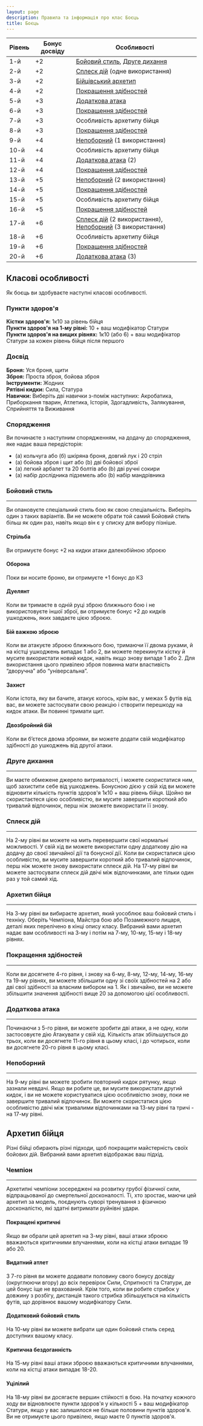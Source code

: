 ```yaml
---
layout: page
description: Правила та інформація про клас Боєць
title: Боєць
---
```


<div class="table-wrapper" markdown="block">

| Рівень | Бонус досвіду | Особливості                                                                            |
| ------ | ------------- | -------------------------------------------------------------------------------------- |
| 1-й    | +2            | [Бойовий стиль](#бойовий-стиль), [Друге дихання](#друге-дихання)                       |
| 2-й    | +2            | [Сплеск дій](#сплеск-дій) (одне використання)                                          |
| 3-й    | +2            | [Бійцівський архетип](#архетип-бійця)                                                  |
| 4-й    | +2            | [Покращення здібностей](#покращення-здібностей)                                        |
| 5-й    | +3            | [Додаткова атака](#додаткова-атака)                                                    |
| 6-й    | +3            | [Покращення здібностей](#покращення-здібностей)                                        |
| 7-й    | +3            | Особливість архетипу бійця                                                             |
| 8-й    | +3            | [Покращення здібностей](#покращення-здібностей)                                        |
| 9-й    | +4            | [Непоборний](#непоборний) (1 використання)                                             |
| 10-й   | +4            | Особливість архетипу бійця                                                             |
| 11-й   | +4            | [Додаткова атака](#додаткова-атака) (2)                                                |
| 12-й   | +4            | [Покращення здібностей](#покращення-здібностей)                                        |
| 13-й   | +5            | [Непоборний](#непоборний) (2 використання)                                             |
| 14-й   | +5            | [Покращення здібностей](#покращення-здібностей)                                        |
| 15-й   | +5            | Особливість архетипу бійця                                                             |
| 16-й   | +5            | [Покращення здібностей](#покращення-здібностей)                                        |
| 17-й   | +6            | [Сплеск дій](#сплеск-дій) (2 використання), [Непоборний](#непоборний) (3 використання) |
| 18-й   | +6            | Особливість архетипу бійця                                                             |
| 19-й   | +6            | [Покращення здібностей](#покращення-здібностей)                                        |
| 20-й   | +6            | [Додаткова атака](#додаткова-атака) (3)                                                |

  </div>
  
## Класові особливості
Як боєць ви здобуваєте наступні класові особливості.

### Пункти здоров'я
**Кістки здоров'я:** 1к10 за рівень бійця  
**Пункти здоров'я на 1-му рівні:** 10 + ваш модифікатор Статури  
**Пункти здоров'я на вищих рівнях:** 1к10 (або 6) + ваш модифікатор Статури за кожен рівень бійця після першого

### Досвід
**Броня:** Уся броня, щити  
**Зброя:** Проста зброя, бойова зброя  
**Інструменти:** Жодних  
**Рятівні кидки:** Сила, Статура  
**Навички:** Виберіть дві навички з-поміж наступних: Акробатика, Приборкання тварин, Атлетика, Історія, Здогадливість, Залякування, Сприйняття та Виживання

### Спорядження
Ви починаєте з наступним спорядженням, на додачу до спорядження, яке надає ваша передісторія:

* (a) кольчуга або (б) шкіряна броня, довгий лук і 20 стріл
* (a) бойова зброя і щит або (b) дві бойової зброї
* (а) легкий арбалет та 20 болтів або (b) дві ручні сокири
* (a) набір дослідника підземель або (b) набір мандрівника

### Бойовий стиль
- - -
Ви опановуєте спеціальний стиль бою як свою спеціальність. Виберіть один з таких варіантів. Ви не можете обрати той самий Бойовий стиль більш як один раз, навіть якщо він є у списку для вибору пізніше.

#### Стрільба
Ви отримуєте бонус +2 на кидки атаки далекобійною зброєю

#### Оборона
Поки ви носите броню, ви отримуєте +1 бонус до КЗ

#### Дуелянт
Коли ви тримаєте в одній руці зброю ближнього бою і не використовуєте іншої зброї, ви отримуєте бонус +2 до кидків ушкоджень, яких завдаєте цією зброєю.

#### Бій важкою зброєю
Коли ви атакуєте зброєю ближнього бою, тримаючи її двома руками, й на кістці ушкоджень випадає 1 або 2, ви можете перекинути кістку й мусите використати новий кидок, навіть якщо знову випаде 1 або 2. Для використання цього привілею зброя повинна мати властивість “дворучна” або “універсальна”.

#### Захист
Коли істота, яку ви бачите, атакує когось, крім вас, у межах 5 футів від вас, ви можете застосувати свою реакцію і створити перешкоду на кидок атаки. Ви повинні тримати щит.

#### Двозбройний бій
Коли ви б’єтеся двома зброями, ви можете додати свій модифікатор здібності до ушкоджень від другої атаки.

### Друге дихання
- - -
Ви маєте обмежене джерело витривалості, і можете скористатися ним, щоб захистити себе від ушкоджень. Бонусною дією у свій хід ви можете відновити кількість пунктів здоров'я 1к10 + ваш рівень бійця. Щойно ви скористаєтеся цією особливістю, ви мусите завершити короткий або тривалий відпочинок, перш ніж зможете використати її знову.

### Сплеск дій
- - -
На 2-му рівні ви можете на мить перевершити свої нормальні можливості. У свій хід ви можете використати одну додаткову дію на додачу до своєї звичайної дії та бонусної дії. Коли ви скористалися цією особливістю, ви мусите завершити короткий або тривалий відпочинок, перш ніж можете знову використати сплеск дій. На 17-му рівні ви можете застосувати сплеск дій двічі між відпочинками, але тільки один раз у той самий хід.

### Архетип бійця
- - -
На 3-му рівні ви вибираєте архетип, який уособлює ваш бойовий стиль і техніку. Оберіть Чемпіона, Майстра бою або Позамежного лицаря, деталі яких перелічено в кінці опису класу. Вибраний вами архетип надає вам особливості на 3-му і потім на 7-му, 10-му, 15-му і 18-му рівнях.

### Покращення здібностей
- - -
Коли ви досягнете 4-го рівня, і знову на 6-му, 8-му, 12-му, 14-му, 16-му та 19-му рівнях, ви можете збільшити одну зі своїх здібностей на 2 або дві свої здібності за власним вибором на 1. Як і звичайно, ви не можете збільшити значення здібності вище 20 за допомогою цієї особливості.

### Додаткова атака
- - -
Починаючи з 5-го рівня, ви можете зробити дві атаки, а не одну, коли застосовуєте дію Атакувати у свій хід. Кількість атак збільшується до трьох, коли ви досягнете 11-го рівня в цьому класі, і до чотирьох, коли ви досягнете 20-го рівня в цьому класі.

### Непоборний
- - -
На 9-му рівні ви можете зробити повторний кидок рятунку, якщо зазнали невдачі. Якщо ви робите це, ви мусите використати другий кидок, і ви не можете користуватися цією особливістю знову, поки не завершите тривалий відпочинок. Ви можете скористатися цією особливістю двічі між тривалими відпочинками на 13-му рівні та тричі - на 17-му рівні.

## Архетип бійця
Різні бійці обирають різні підходи, щоб покращити майстерність своїх бойових дій. Вибраний вами архетип відображає ваш підхід.

### Чемпіон
- - -
Архетипні чемпіони зосереджені на розвитку грубої фізичної сили, відпрацьованої до смертельної досконалості. Ті, хто зростає, маючи цей архетип за модель, поєднують суворі тренування з фізичною досконалістю, які здатні витримати руйнівні удари.

#### Покращені критичні
Якщо ви обрали цей архетип на 3-му рівні, ваші атаки зброєю вважаються критичними влучаннями, коли на кістці атаки випадає 19 або 20.

#### Видатний атлет
З 7-го рівня ви можете додавати половину свого бонусу досвіду (округлюючи вгору) до всіх перевірок Сили, Спритності та Статури, де цей бонус іще не врахований. Крім того, коли ви робите стрибок у довжину з розбігу, дистанція такого стрибка збільшується на кількість футів, що дорівнює вашому модифікатору Сили.

#### Додатковий бойовий стиль
На 10-му рівні ви можете вибрати ще один бойовий стиль серед доступних вашому класу.

#### Критична бездоганність
На 15-му рівні ваші атаки зброєю вважаються критичними влучаннями, коли на кістці атаки випадає 18-20.

#### Уцілілий
На 18-му рівні ви досягаєте вершин стійкості в бою. На початку кожного ходу ви відновлюєте пункти здоров'я у кількості 5 + ваш модифікатор Статури, якщо у вас залишилося не більше половини пунктів здоров'я. Ви не отримуєте цього привілею, якщо маєте 0 пунктів здоров'я.
